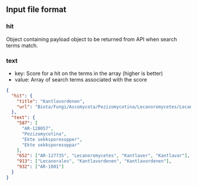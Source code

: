 ## Input file format

### hit

Object containing payload object to be returned from API when search terms match.

### text

- key: Score for a hit on the terms in the array (higher is better)
- value: Array of search terms associated with the score

```json
{
  "hit": {
    "title": "Kantlavordenen",
    "url": "Biota/Fungi/Ascomycota/Pezizomycotina/Lecanoromycetes/Lecanorales"
  },
  "text": {
    "587": [
      "AR-128057",
      "Pezizomycotina",
      "Ekte sekksporesopper",
      "Ekte sekksporesoppar"
    ],
    "652": ["AR-127735", "Lecanoromycetes", "Kantlaver", "Kantlavar"],
    "913": ["Lecanorales", "Kantlavordenen", "Kantlavordenen"],
    "932": ["AR-1001"]
  }
}
```
